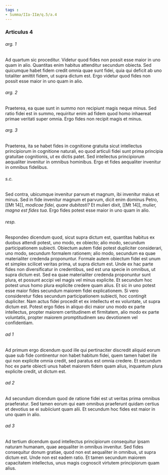 ```yaml
---
tags : 
- Summa/IIa-IIæ/q.5/a.4
---
```


### Articulus 4

###### arg. 1
Ad quartum sic proceditur. Videtur quod fides non possit esse maior in uno quam in alio. Quantitas enim habitus attenditur secundum obiecta. Sed quicumque habet fidem credit omnia quae sunt fidei, quia qui deficit ab uno totaliter amittit fidem, ut supra dictum est. Ergo videtur quod fides non possit esse maior in uno quam in alio.

###### arg. 2
Praeterea, ea quae sunt in summo non recipiunt magis neque minus. Sed ratio fidei est in summo, requiritur enim ad fidem quod homo inhaereat primae veritati super omnia. Ergo fides non recipit magis et minus.

###### arg. 3
Praeterea, ita se habet fides in cognitione gratuita sicut intellectus principiorum in cognitione naturali, eo quod articuli fidei sunt prima principia gratuitae cognitionis, ut ex dictis patet. Sed intellectus principiorum aequaliter invenitur in omnibus hominibus. Ergo et fides aequaliter invenitur in omnibus fidelibus.

###### s.c.
Sed contra, ubicumque invenitur parvum et magnum, ibi invenitur maius et minus. Sed in fide invenitur magnum et parvum, dicit enim dominus Petro, [[Mt 14]], *modicae fidei, quare dubitasti?* Et mulieri dixit, [[Mt 14]], *mulier, magna est fides tua*. Ergo fides potest esse maior in uno quam in alio.

###### resp.
Respondeo dicendum quod, sicut supra dictum est, quantitas habitus ex duobus attendi potest, uno modo, ex obiecto; alio modo, secundum participationem subiecti. Obiectum autem fidei potest dupliciter considerari, uno modo, secundum formalem rationem; alio modo, secundum ea quae materialiter credenda proponuntur. Formale autem obiectum fidei est unum et simplex scilicet veritas prima, ut supra dictum est. Unde ex hac parte fides non diversificatur in credentibus, sed est una specie in omnibus, ut supra dictum est. Sed ea quae materialiter credenda proponuntur sunt plura, et possunt accipi vel magis vel minus explicite. Et secundum hoc potest unus homo plura explicite credere quam alius. Et sic in uno potest esse maior fides secundum maiorem fidei explicationem. Si vero consideretur fides secundum participationem subiecti, hoc contingit dupliciter. Nam actus fidei procedit et ex intellectu et ex voluntate, ut supra dictum est. Potest ergo fides in aliquo dici maior uno modo ex parte intellectus, propter maiorem certitudinem et firmitatem, alio modo ex parte voluntatis, propter maiorem promptitudinem seu devotionem vel confidentiam.

###### ad 1
Ad primum ergo dicendum quod ille qui pertinaciter discredit aliquid eorum quae sub fide continentur non habet habitum fidei, quem tamen habet ille qui non explicite omnia credit, sed paratus est omnia credere. Et secundum hoc ex parte obiecti unus habet maiorem fidem quam alius, inquantum plura explicite credit, ut dictum est.

###### ad 2
Ad secundum dicendum quod de ratione fidei est ut veritas prima omnibus praeferatur. Sed tamen eorum qui eam omnibus praeferunt quidam certius et devotius se ei subiiciunt quam alii. Et secundum hoc fides est maior in uno quam in alio.

###### ad 3
Ad tertium dicendum quod intellectus principiorum consequitur ipsam naturam humanam, quae aequaliter in omnibus invenitur. Sed fides consequitur donum gratiae, quod non est aequaliter in omnibus, ut supra dictum est. Unde non est eadem ratio. Et tamen secundum maiorem capacitatem intellectus, unus magis cognoscit virtutem principiorum quam alius.

